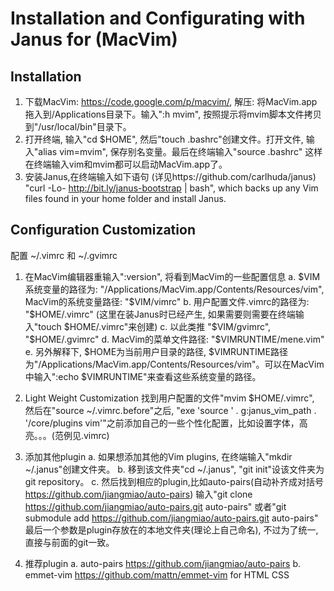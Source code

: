 Installation and Configurating with Janus for (MacVim)
========

Installation
--------------------
1. 下载MacVim: https://code.google.com/p/macvim/, 解压: 将MacVim.app拖入到/Applications目录下。输入":h mvim", 按照提示将mvim脚本文件拷贝到"/usr/local/bin"目录下。
2. 打开终端, 输入"cd $HOME", 然后"touch .bashrc"创建文件。打开文件, 输入"alias vim=mvim", 保存别名变量。最后在终端输入"source .bashrc" 这样在终端输入vim和mvim都可以启动MacVim.app了。
3. 安装Janus,在终端输入如下语句 (详见https://github.com/carlhuda/janus)
  "curl -Lo- http://bit.ly/janus-bootstrap | bash", which backs up any Vim files found in your home folder and install Janus.

Configuration Customization
--------------------
配置 ~/.vimrc 和 ~/.gvimrc
1. 在MacVim编辑器重输入":version", 将看到MacVim的一些配置信息
  a. $VIM系统变量的路径为: "/Applications/MacVim.app/Contents/Resources/vim", MacVim的系统变量路径: "$VIM/vimrc"
  b. 用户配置文件.vimrc的路径为: "$HOME/.vimrc" (这里在装Janus时已经产生, 如果需要则需要在终端输入"touch $HOME/.vimrc"来创建)
  c. 以此类推 "$VIM/gvimrc", "$HOME/.gvimrc"
  d. MacVim的菜单文件路径: "$VIMRUNTIME/mene.vim"
  e. 另外解释下, $HOME为当前用户目录的路径, $VIMRUNTIME路径为"/Applications/MacVim.app/Contents/Resources/vim"。可以在MacVim中输入":echo $VIMRUNTIME"来查看这些系统变量的路径。

2. Light Weight Customization
  找到用户配置的文件"mvim $HOME/.vimrc", 然后在"source ~/.vimrc.before"之后, "exe 'source ' . g:janus_vim_path . '/core/plugins vim'"之前添加自己的一些个性化配置，比如设置字体，高亮。。。(范例见.vimrc)

3. 添加其他plugin
  a. 如果想添加其他的Vim plugins, 在终端输入"mkdir ~/.janus"创建文件夹。
  b. 移到该文件夹"cd ~/.janus", "git init"设该文件夹为git repository。
  c. 然后找到相应的plugin,比如auto-pairs(自动补齐成对括号 https://github.com/jiangmiao/auto-pairs)
    输入"git clone https://github.com/jiangmiao/auto-pairs.git auto-pairs"
    或者"git submodule add https://github.com/jiangmiao/auto-pairs.git auto-pairs"
    最后一个参数是plugin存放在的本地文件夹(理论上自己命名), 不过为了统一, 直接与前面的git一致。

4. 推荐plugin
  a. auto-pairs https://github.com/jiangmiao/auto-pairs
  b. emmet-vim https://github.com/mattn/emmet-vim for HTML CSS
